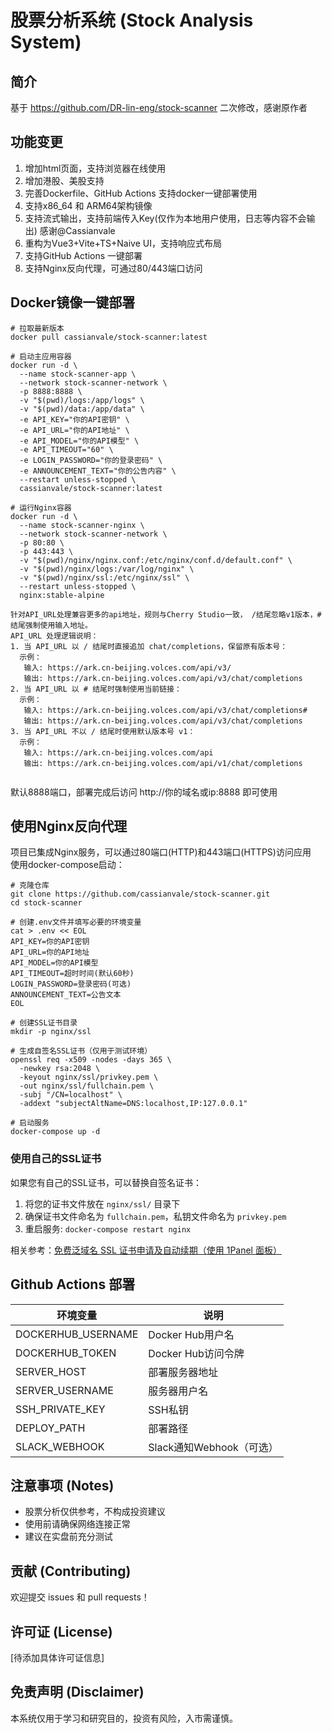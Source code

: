 # 股票分析系统 (Stock Analysis System)

## 简介

基于 https://github.com/DR-lin-eng/stock-scanner 二次修改，感谢原作者  

## 功能变更

1. 增加html页面，支持浏览器在线使用  
2. 增加港股、美股支持  
3. 完善Dockerfile、GitHub Actions 支持docker一键部署使用  
4. 支持x86_64 和 ARM64架构镜像  
5. 支持流式输出，支持前端传入Key(仅作为本地用户使用，日志等内容不会输出) 感谢@Cassianvale  
6. 重构为Vue3+Vite+TS+Naive UI，支持响应式布局  
7. 支持GitHub Actions 一键部署  
8. 支持Nginx反向代理，可通过80/443端口访问

## Docker镜像一键部署

```
# 拉取最新版本
docker pull cassianvale/stock-scanner:latest

# 启动主应用容器
docker run -d \
  --name stock-scanner-app \
  --network stock-scanner-network \
  -p 8888:8888 \
  -v "$(pwd)/logs:/app/logs" \
  -v "$(pwd)/data:/app/data" \
  -e API_KEY="你的API密钥" \
  -e API_URL="你的API地址" \
  -e API_MODEL="你的API模型" \
  -e API_TIMEOUT="60" \
  -e LOGIN_PASSWORD="你的登录密码" \
  -e ANNOUNCEMENT_TEXT="你的公告内容" \
  --restart unless-stopped \
  cassianvale/stock-scanner:latest
  
# 运行Nginx容器
docker run -d \
  --name stock-scanner-nginx \
  --network stock-scanner-network \
  -p 80:80 \
  -p 443:443 \
  -v "$(pwd)/nginx/nginx.conf:/etc/nginx/conf.d/default.conf" \
  -v "$(pwd)/nginx/logs:/var/log/nginx" \
  -v "$(pwd)/nginx/ssl:/etc/nginx/ssl" \
  --restart unless-stopped \
  nginx:stable-alpine

针对API_URL处理兼容更多的api地址，规则与Cherry Studio一致， /结尾忽略v1版本，#结尾强制使用输入地址。
API_URL 处理逻辑说明：
1. 当 API_URL 以 / 结尾时直接追加 chat/completions，保留原有版本号：
  示例：
   输入: https://ark.cn-beijing.volces.com/api/v3/
   输出: https://ark.cn-beijing.volces.com/api/v3/chat/completions
2. 当 API_URL 以 # 结尾时强制使用当前链接：
  示例：
   输入: https://ark.cn-beijing.volces.com/api/v3/chat/completions#
   输出: https://ark.cn-beijing.volces.com/api/v3/chat/completions
3. 当 API_URL 不以 / 结尾时使用默认版本号 v1：
  示例：
   输入: https://ark.cn-beijing.volces.com/api
   输出: https://ark.cn-beijing.volces.com/api/v1/chat/completions


```

默认8888端口，部署完成后访问  http://你的域名或ip:8888 即可使用  

## 使用Nginx反向代理

项目已集成Nginx服务，可以通过80端口(HTTP)和443端口(HTTPS)访问应用  
使用docker-compose启动：  

```shell
# 克隆仓库
git clone https://github.com/cassianvale/stock-scanner.git
cd stock-scanner

# 创建.env文件并填写必要的环境变量
cat > .env << EOL
API_KEY=你的API密钥
API_URL=你的API地址
API_MODEL=你的API模型
API_TIMEOUT=超时时间(默认60秒)
LOGIN_PASSWORD=登录密码(可选)
ANNOUNCEMENT_TEXT=公告文本
EOL

# 创建SSL证书目录
mkdir -p nginx/ssl

# 生成自签名SSL证书（仅用于测试环境）
openssl req -x509 -nodes -days 365 \
  -newkey rsa:2048 \
  -keyout nginx/ssl/privkey.pem \
  -out nginx/ssl/fullchain.pem \
  -subj "/CN=localhost" \
  -addext "subjectAltName=DNS:localhost,IP:127.0.0.1"

# 启动服务
docker-compose up -d
```

### 使用自己的SSL证书

如果您有自己的SSL证书，可以替换自签名证书：

1. 将您的证书文件放在 `nginx/ssl/` 目录下
2. 确保证书文件命名为 `fullchain.pem`，私钥文件命名为 `privkey.pem`
3. 重启服务: `docker-compose restart nginx`

相关参考：[免费泛域名 SSL 证书申请及自动续期（使用 1Panel 面板）](https://bronya-zaychik.cn/archives/GenSSL.html)

## Github Actions 部署

| 环境变量 | 说明 |
| --- | --- |
| DOCKERHUB_USERNAME | Docker Hub用户名 |
| DOCKERHUB_TOKEN | Docker Hub访问令牌 |
| SERVER_HOST | 部署服务器地址 |
| SERVER_USERNAME | 服务器用户名 |
| SSH_PRIVATE_KEY | SSH私钥 |
| DEPLOY_PATH | 部署路径 |
| SLACK_WEBHOOK | Slack通知Webhook（可选） |


## 注意事项 (Notes)
- 股票分析仅供参考，不构成投资建议
- 使用前请确保网络连接正常
- 建议在实盘前充分测试

## 贡献 (Contributing)
欢迎提交 issues 和 pull requests！

## 许可证 (License)
[待添加具体许可证信息]

## 免责声明 (Disclaimer)
本系统仅用于学习和研究目的，投资有风险，入市需谨慎。
